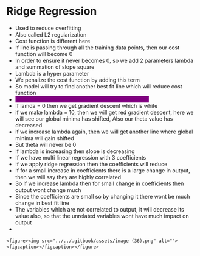 # Ridge Regression

* Used to reduce overfitting
* Also called L2 regularization
* &#x20;Cost function is different here
* If line is passing through all the training data points, then our cost function will become 0
* In order to ensure it never becomes 0, so we add 2 parameters lambda and summation of slope square
* Lambda is a hyper parameter
* We penalize the cost function by adding this term
* So model will try to find another best fit line which will reduce cost function
* <mark style="color:purple;background-color:purple;">**What is the relation between lambda and slope2???**</mark>
* If lamda = 0 then we get gradient descent which is white
* if we make lambda = 10, then we will get red gradient descent, here we will see our global minima has shifted, Also our theta value has decreased
* if we increase lambda again, then we will get another line where global minima will gain shifted
* But theta will never be 0
* If lambda is increasing then slope is decreasing
* If we have multi linear regression with 3 coefficients
* If we apply ridge regression then the coefficients will reduce
* If for a small increase in coefficients there is a large change in output, then we will say they are highly correlated
* So if we increase lambda then for small change in coefficients then output wont change much
* Since the coefficients are small so by changing it there wont be much change in best fit line
* The variables which are not correlated to output, it will decrease its value also, so that the unrelated variables wont have much impact on output
*

    <figure><img src="../../.gitbook/assets/image (36).png" alt=""><figcaption></figcaption></figure>





